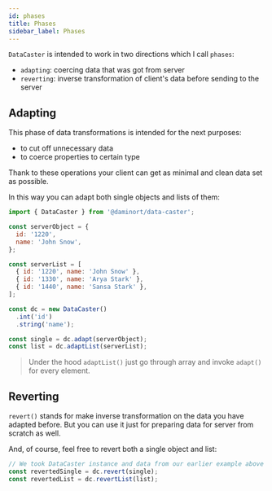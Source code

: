 ```yaml
---
id: phases
title: Phases
sidebar_label: Phases
---
```


`DataCaster` is intended to work in two directions which I call `phases`:
- `adapting`: coercing data that was got from server
- `reverting`: inverse transformation of client's data before sending to the server

## Adapting

This phase of data transformations is intended for the next purposes:
- to cut off unnecessary data
- to coerce properties to certain type

Thank to these operations your client can get as minimal and clean data set as possible.

In this way you can adapt both single objects and lists of them:

```javascript
import { DataCaster } from '@daminort/data-caster';

const serverObject = {
  id: '1220',
  name: 'John Snow',
};

const serverList = [
  { id: '1220', name: 'John Snow' },
  { id: '1330', name: 'Arya Stark' },
  { id: '1440', name: 'Sansa Stark' },
];

const dc = new DataCaster()
  .int('id')
  .string('name');

const single = dc.adapt(serverObject);
const list = dc.adaptList(serverList);
```

> Under the hood `adaptList()` just go through array and invoke `adapt()` for every element.

## Reverting

`revert()` stands for make inverse transformation on the data you have adapted before.
But you can use it just for preparing data for server from scratch as well.

And, of course, feel free to revert both a single object and list:

```javascript
// We took DataCaster instance and data from our earlier example above
const revertedSingle = dc.revert(single);
const revertedList = dc.revertList(list);
```
